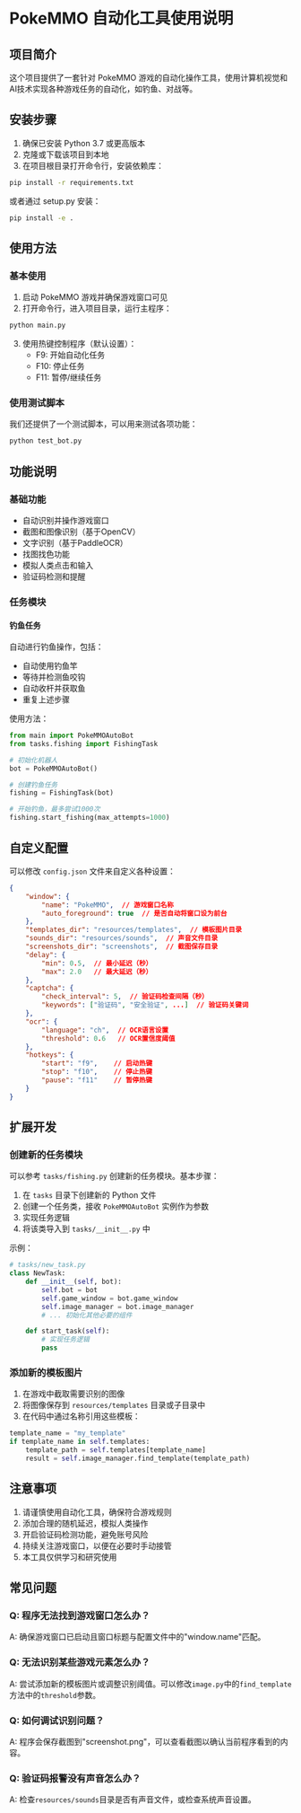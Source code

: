 # PokeMMO 自动化工具使用说明

## 项目简介

这个项目提供了一套针对 PokeMMO 游戏的自动化操作工具，使用计算机视觉和AI技术实现各种游戏任务的自动化，如钓鱼、对战等。

## 安装步骤

1. 确保已安装 Python 3.7 或更高版本
2. 克隆或下载该项目到本地
3. 在项目根目录打开命令行，安装依赖库：

```bash
pip install -r requirements.txt
```

或者通过 setup.py 安装：

```bash
pip install -e .
```

## 使用方法

### 基本使用

1. 启动 PokeMMO 游戏并确保游戏窗口可见
2. 打开命令行，进入项目目录，运行主程序：

```bash
python main.py
```

3. 使用热键控制程序（默认设置）：
   - F9: 开始自动化任务
   - F10: 停止任务
   - F11: 暂停/继续任务

### 使用测试脚本

我们还提供了一个测试脚本，可以用来测试各项功能：

```bash
python test_bot.py
```

## 功能说明

### 基础功能

- 自动识别并操作游戏窗口
- 截图和图像识别（基于OpenCV）
- 文字识别（基于PaddleOCR）
- 找图找色功能
- 模拟人类点击和输入
- 验证码检测和提醒

### 任务模块

#### 钓鱼任务

自动进行钓鱼操作，包括：
- 自动使用钓鱼竿
- 等待并检测鱼咬钩
- 自动收杆并获取鱼
- 重复上述步骤

使用方法：

```python
from main import PokeMMOAutoBot
from tasks.fishing import FishingTask

# 初始化机器人
bot = PokeMMOAutoBot()

# 创建钓鱼任务
fishing = FishingTask(bot)

# 开始钓鱼，最多尝试1000次
fishing.start_fishing(max_attempts=1000)
```

## 自定义配置

可以修改 `config.json` 文件来自定义各种设置：

```json
{
    "window": {
        "name": "PokeMMO",  // 游戏窗口名称
        "auto_foreground": true  // 是否自动将窗口设为前台
    },
    "templates_dir": "resources/templates",  // 模板图片目录
    "sounds_dir": "resources/sounds",  // 声音文件目录
    "screenshots_dir": "screenshots",  // 截图保存目录
    "delay": {
        "min": 0.5,  // 最小延迟（秒）
        "max": 2.0   // 最大延迟（秒）
    },
    "captcha": {
        "check_interval": 5,  // 验证码检查间隔（秒）
        "keywords": ["验证码", "安全验证", ...]  // 验证码关键词
    },
    "ocr": {
        "language": "ch",  // OCR语言设置
        "threshold": 0.6   // OCR置信度阈值
    },
    "hotkeys": {
        "start": "f9",    // 启动热键
        "stop": "f10",    // 停止热键
        "pause": "f11"    // 暂停热键
    }
}
```

## 扩展开发

### 创建新的任务模块

可以参考 `tasks/fishing.py` 创建新的任务模块。基本步骤：

1. 在 `tasks` 目录下创建新的 Python 文件
2. 创建一个任务类，接收 `PokeMMOAutoBot` 实例作为参数
3. 实现任务逻辑
4. 将该类导入到 `tasks/__init__.py` 中

示例：

```python
# tasks/new_task.py
class NewTask:
    def __init__(self, bot):
        self.bot = bot
        self.game_window = bot.game_window
        self.image_manager = bot.image_manager
        # ... 初始化其他必要的组件

    def start_task(self):
        # 实现任务逻辑
        pass
```

### 添加新的模板图片

1. 在游戏中截取需要识别的图像
2. 将图像保存到 `resources/templates` 目录或子目录中
3. 在代码中通过名称引用这些模板：

```python
template_name = "my_template"
if template_name in self.templates:
    template_path = self.templates[template_name]
    result = self.image_manager.find_template(template_path)
```

## 注意事项

1. 请谨慎使用自动化工具，确保符合游戏规则
2. 添加合理的随机延迟，模拟人类操作
3. 开启验证码检测功能，避免账号风险
4. 持续关注游戏窗口，以便在必要时手动接管
5. 本工具仅供学习和研究使用

## 常见问题

### Q: 程序无法找到游戏窗口怎么办？
A: 确保游戏窗口已启动且窗口标题与配置文件中的"window.name"匹配。

### Q: 无法识别某些游戏元素怎么办？
A: 尝试添加新的模板图片或调整识别阈值。可以修改`image.py`中的`find_template`方法中的`threshold`参数。

### Q: 如何调试识别问题？
A: 程序会保存截图到"screenshot.png"，可以查看截图以确认当前程序看到的内容。

### Q: 验证码报警没有声音怎么办？
A: 检查`resources/sounds`目录是否有声音文件，或检查系统声音设置。 